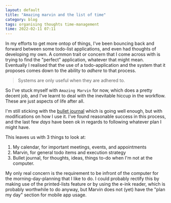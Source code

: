 ```yaml
---
layout: default
title: "Amazing marvin and the list of time"
category: blog
tags: organising thoughts time-management
time: 2022-02-11 07:11
---
```


In my efforts to get more ontop of things, I've been bouncing back and forward between some todo-list applications, and even had thoughts of developing my own.
A common trait or concern that I come across with is trying to find the "perfect" application, whatever that might mean.
Eventually I realised that the use of a todo-application and the system that it proposes comes down to the ability to *adhere* to that process.

> Systems are only useful when they are adhered to.

So I've stuck myself with `Amazing Marvin` for now, which does a pretty decent job, and I've learnt to deal with the inevitable hiccup in the workflow. 
These are just aspects of life after all.

I'm still sticking with the [bullet journal](/thoughts/2021/10/26/organising.html) which is going well enough, but with modifications on how I use it. I've found reasonable success in this process, and the last few *days* have been ok in regards to following whatever plan I might have.

This leaves us with 3 things to look at:

1. My calendar, for important meetings, events, and appointments
2. Marvin, for general todo items and execution strategy
3. Bullet journal, for thoughts, ideas, things to-do when I'm not at the computer.

My only real concern is the requirement to be infront of the computer for the morning-day-planning that I like to do. I could probably rectify this by making use of the printed-lists feature or by using the e-ink reader, which is probably worthwhile to do anyway, but Marvin does not (yet) have the "plan my day" section for mobile app usage.
